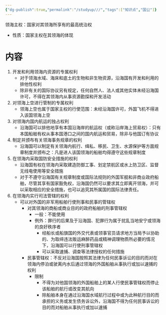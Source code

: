 ```yaml
---
{"dg-publish":true,"permalink":"/studyup///","tags":["知识点","国公"]}
---
```


领海主权：国家对其领海所享有的最高统治权
- 性质：国家主权在其领海的体现
# 内容
1. 开发和利用领海内资源的专属权利
	- 对于领海水域、海床和底土的生物和非生物资源，沿海国有开发和利用的排他性权利
	- 除非有关的国际协议另有规定，任何自然人、法人或其他实体未经沿海国许可，不得在其领海内从事资源勘探和开发活动
2. 对领海上空进行管制的专属权利
	- 领海上空也属于国家主权的行使范围：未经沿海国许可，外国飞机不得进入该国领海上空
3. 对领海内国内航运的独占权利
	- 沿海国可以排他地享有本国沿海岸的航运权（或称沿岸海上贸易权）：只有本国船舶有权从事本国港口之间的国内航运和贸易，除非与他国订有协议
4. 制定并颁布有关领海事务规章的权利
	- 沿海国可以制定有关领海内航行、缉私、移民、卫生、水源保护等方面规章制度并颁布之：凡是进人该国领海的船舶均得遵守这些规章制度
5. 在领海内采取国防安全措施的权利
	- 沿海国有权在领海内采取建造防御工事、划定禁航区或水上防卫区、监督无线电使用等安全措施
	- 对于不遵守沿海国有关规章制度或国际法规则的外国军舰和非商业政府船舶，尽管其享有国家豁免权，沿海国仍然可以要求其立即离开领海，并可以采取相应的安全措施，也可以追究其所属国的国际法律责任。
6. 在领海内实行司法管辖的权利
	- 可以对外国的非军用船舶行使刑事和民事的管辖权
		- 对其领海的商船或商业目的的政府船舶的刑事管辖权
			- 一般：不能使用
			- 例外：罪行的后果及于沿海国、犯罪行为属于扰乱当地安宁或领海的良好秩序者
				- 经船长或船旗国的外交代表或领事官员请求地方当局予以协助的、为取缔违法贩运麻醉药品或精神调理物质所必要的情况下，沿海国可以行使刑事管辖权
				- 可以采取速捕、调查等法律授权的任何措施
		- 民事管辖权：不反对沿海国按照其法律为任何民事诉讼的目的而对在领海内停泊或驶离内水后通过领海的外国船舶从事执行或加以速捕的权利
			- 限制
				- 不得为对他国领海的外国船舶上的某人行使民事管辖权而停止该船舶的航行或改变其航向
				- 除船舶本身在通过沿海国水域航行过程中或为此种航行目的而承担的义务或发生债务诉讼外，沿海国不得为任何民事诉讼的目的而对船舶从事执行或加以速捕